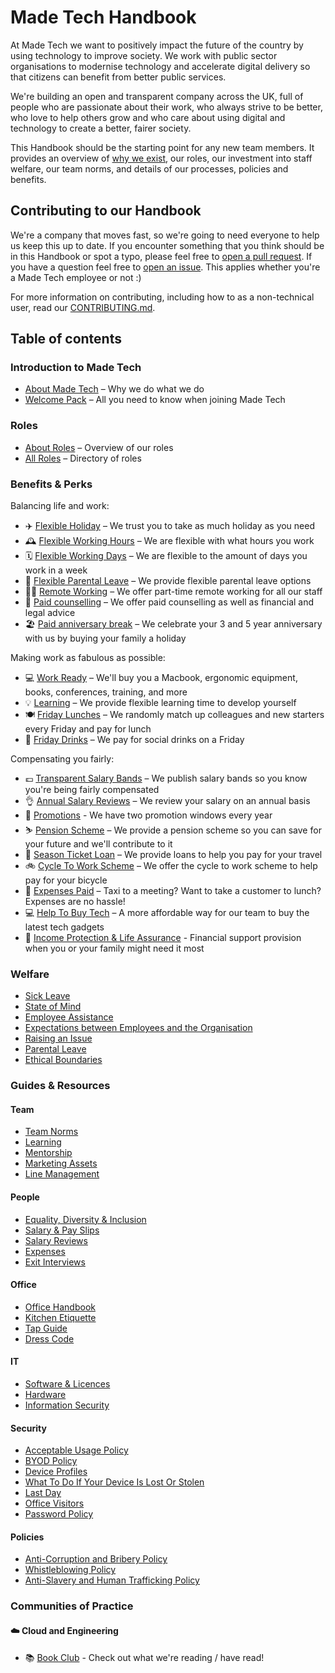 # Made Tech Handbook

At Made Tech we want to positively impact the future of the country by using technology to improve society. We work with public sector organisations to modernise technology and accelerate digital delivery so that citizens can benefit from better public services.

We're building an open and transparent company across the UK, full of people who are passionate about their work, who always strive to be better, who love to help others grow and who care about using digital and technology to create a better, fairer society.

This Handbook should be the starting point for any new team members. It provides an overview of [why we exist](company/about.md), our roles, our investment into staff welfare, our team norms, and details of our processes, policies and benefits.

## Contributing to our Handbook

We're a company that moves fast, so we're going to need everyone to help us keep this up to date. If you encounter something that you think should be in this Handbook or spot a typo, please feel free to [open a pull request](https://github.com/madetech/handbook/pulls). If you have a question feel free to [open an issue](https://github.com/madetech/handbook/issues). This applies whether you're a Made Tech employee or not :)

For more information on contributing, including how to as a non-technical user, read our [CONTRIBUTING.md](guides/contributing_to_the_handbook.md).

## Table of contents

### Introduction to Made Tech

* [About Made Tech](company/about.md) – Why we do what we do
* [Welcome Pack](company/welcome_pack.md) – All you need to know when joining Made Tech

### Roles

* [About Roles](roles/README.md) – Overview of our roles
* [All Roles](roles/) – Directory of roles

### Benefits & Perks

Balancing life and work:

* ✈️ [Flexible Holiday](benefits/flexible_holiday.md) – We trust you to take as much holiday as you need
* 🕰️ [Flexible Working Hours](benefits/working_hours.md) – We are flexible with what hours you work
* 🗓️ [Flexible Working Days](benefits/flexible_working.md) – We are flexible to the amount of days you work in a week
* 👶 [Flexible Parental Leave](guides/welfare/parental_leave.md) – We provide flexible parental leave options
* 👩‍💻 [Remote Working](benefits/remote_working.md) – We offer part-time remote working for all our staff
* 🤗 [Paid counselling](guides/welfare/paid_counselling.md) – We offer paid counselling as well as financial and legal advice
* 🏖️ [Paid anniversary break](benefits/paid_anniversary_break.md) – We celebrate your 3 and 5 year anniversary with us by buying your family a holiday

Making work as fabulous as possible:

* 💻 [Work Ready](benefits/work_ready.md) – We'll buy you a Macbook, ergonomic equipment, books, conferences, training, and more
* 💡 [Learning](guides/learning/README.md) – We provide flexible learning time to develop yourself
* 🍽️ [Friday Lunches](benefits/friday_lunch.md) – We randomly match up colleagues and new starters every Friday and pay for lunch
* 🍻 [Friday Drinks](benefits/getting_together.md) – We pay for social drinks on a Friday

Compensating you fairly:

* 💷 [Transparent Salary Bands](roles/README.md) – We publish salary bands so you know you're being fairly compensated
* 👌 [Annual Salary Reviews](guides/compensation/salary_reviews.md) – We review your salary on an annual basis
* 🌟 [Promotions](guides/compensation/salary_reviews.md) - We have two promotion windows every year
* ⛷️ [Pension Scheme](benefits/pension_scheme.md) – We provide a pension scheme so you can save for your future and we'll contribute to it
* 🚄 [Season Ticket Loan](benefits/season_ticket_loan.md) – We provide loans to help you pay for your travel
* 🚲 [Cycle To Work Scheme](benefits/cycle_to_work_scheme.md) – We offer the cycle to work scheme to help pay for your bicycle
* 🚕 [Expenses Paid](guides/compensation/expenses.md) – Taxi to a meeting? Want to take a customer to lunch? Expenses are no hassle!
* 💻 [Help To Buy Tech](benefits/help_to_buy_tech.md) – A more affordable way for our team to buy the latest tech gadgets
* :bank: [Income Protection & Life Assurance](benefits/income_protection_and_life_insurance.md) - Financial support provision when you or your family might need it most

### Welfare

* [Sick Leave](guides/welfare/sick_leave.md)
* [State of Mind](guides/welfare/state_of_mind.md)
* [Employee Assistance](guides/welfare/paid_counselling.md#employee-assistance)
* [Expectations between Employees and the Organisation](guides/welfare/expectations.md)
* [Raising an Issue](guides/welfare/raising_an_issue.md)
* [Parental Leave](guides/welfare/parental_leave.md)
* [Ethical Boundaries](guides/welfare/ethical_boundaries.md)

### Guides & Resources

#### Team

* [Team Norms](team-norms)
* [Learning](guides/learning)
* [Mentorship](guides/mentorship)
* [Marketing Assets](https://github.com/madetech/marketing-assets)
* [Line Management](guides/line-management)

#### People

* [Equality, Diversity & Inclusion](guides/equality-diversity-and-inclusion/README.md)
* [Salary & Pay Slips](guides/compensation/salary_pay_slips.md)
* [Salary Reviews](guides/compensation/salary_reviews.md)
* [Expenses](guides/compensation/expenses.md)
* [Exit Interviews](guides/exit_interviews.md)

#### Office

* [Office Handbook](guides/office/officehandbook.md)
* [Kitchen Etiquette](guides/office/kitchen.md)
* [Tap Guide](guides/office/taps.md)
* [Dress Code](guides/office/dress_code.md)

#### IT

* [Software & Licences](guides/it/software_licenses.md)
* [Hardware](https://github.com/madetech/handbook/blob/main/guides/it/Hardware.md)
* [Information Security](guides/it/laptop_security.md)

#### Security

* [Acceptable Usage Policy](guides/security/acceptable_use_policy.md)
* [BYOD Policy](guides/security/bring_your_own_device.md)
* [Device Profiles](guides/security/device_profiles.md)
* [What To Do If Your Device Is Lost Or Stolen](guides/security/lost_or_stolen.md)
* [Last Day](guides/security/last_day.md)
* [Office Visitors](guides/security/office_visitors.md)
* [Password Policy](guides/security/password_policy.md)

#### Policies

* [Anti-Corruption and Bribery Policy](guides/policy/anti_corruption_and_bribery_policy.md)
* [Whistleblowing Policy](guides/policy/whistleblowing_policy.md)
* [Anti-Slavery and Human Trafficking Policy](guides/policy/anti_slavery_and_human_trafficking_policy.md)

### Communities of Practice

#### ☁️ Cloud and Engineering

* 📚 [Book Club](communities-of-practice/cloud-and-engineering/book-club/welcome.md) - Check out what we're reading / have read!
